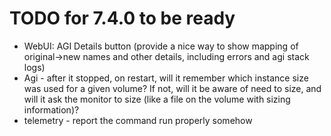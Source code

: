 # TODO for 7.4.0 to be ready

* WebUI: AGI Details button (provide a nice way to show mapping of original->new names and other details, including errors and agi stack logs)
* Agi - after it stopped, on restart, will it remember which instance size was used for a given volume? If not, will it be aware of need to size, and will it ask the monitor to size (like a file on the volume with sizing information)?
* telemetry - report the command run properly somehow

